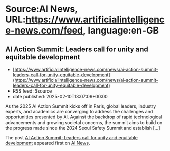 # Source:AI News, URL:https://www.artificialintelligence-news.com/feed, language:en-GB

## AI Action Summit: Leaders call for unity and equitable development
 - [https://www.artificialintelligence-news.com/news/ai-action-summit-leaders-call-for-unity-equitable-development](https://www.artificialintelligence-news.com/news/ai-action-summit-leaders-call-for-unity-equitable-development)
 - RSS feed: $source
 - date published: 2025-02-10T13:07:09+00:00

<p>As the 2025 AI Action Summit kicks off in Paris, global leaders, industry experts, and academics are converging to address the challenges and opportunities presented by AI. Against the backdrop of rapid technological advancements and growing societal concerns, the summit aims to build on the progress made since the 2024 Seoul Safety Summit and establish [&#8230;]</p>
<p>The post <a href="https://www.artificialintelligence-news.com/news/ai-action-summit-leaders-call-for-unity-equitable-development/">AI Action Summit: Leaders call for unity and equitable development</a> appeared first on <a href="https://www.artificialintelligence-news.com">AI News</a>.</p>

